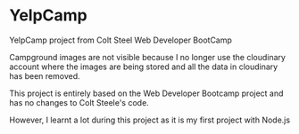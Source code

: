 # YelpCamp
YelpCamp project from Colt Steel Web Developer BootCamp

Campground images are not visible because I no longer use the cloudinary account where the images are being stored and all the data in cloudinary has been removed.

This project is entirely based on the Web Developer Bootcamp project and has no changes to Colt Steele's code. 

However, I learnt a lot during this project as it is my first project with Node.js 
